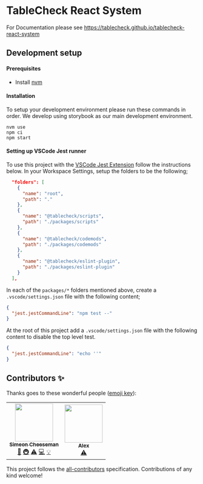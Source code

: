 # TableCheck React System

For Documentation please see https://tablecheck.github.io/tablecheck-react-system

## Development setup

#### Prerequisites

- Install [nvm](https://github.com/nvm-sh/nvm)

#### Installation

To setup your development environment please run these commands in order. We develop using storybook as our main development environment.

```shell
nvm use
npm ci
npm start
```

#### Setting up VSCode Jest runner

To use this project with the [VSCode Jest Extension](https://marketplace.visualstudio.com/items?itemName=Orta.vscode-jest) follow the instructions below.
In your Workspace Settings, setup the folders to be the following;

```json
  "folders": [
    {
      "name": "root",
      "path": "."
    },
    {
      "name": "@tablecheck/scripts",
      "path": "./packages/scripts"
    },
    {
      "name": "@tablecheck/codemods",
      "path": "./packages/codemods"
    },
    {
      "name": "@tablecheck/eslint-plugin",
      "path": "./packages/eslint-plugin"
    }
  ],
```

In each of the `packages/*` folders mentioned above, create a `.vscode/settings.json` file with the following content;

```json
{
  "jest.jestCommandLine": "npm test --"
}
```

At the root of this project add a `.vscode/settings.json` file with the following content to disable the top level test.

```json
{
  "jest.jestCommandLine": "echo ''"
}
```

## Contributors ✨

Thanks goes to these wonderful people ([emoji key](https://allcontributors.org/docs/en/emoji-key)):

<!-- ALL-CONTRIBUTORS-LIST:START - Do not remove or modify this section -->
<!-- prettier-ignore-start -->
<!-- markdownlint-disable -->
<table>
  <tr>
    <td align="center"><a href="https://github.com/SimeonC"><img src="https://avatars.githubusercontent.com/u/1085899?v=4?s=100" width="100px;" alt=""/><br /><sub><b>Simeon Cheeseman</b></sub></a><br /><a href="https://github.com/tablecheck/@tablecheck/tablecheck-react-system/commits?author=SimeonC" title="Documentation">📖</a> <a href="#infra-SimeonC" title="Infrastructure (Hosting, Build-Tools, etc)">🚇</a> <a href="https://github.com/tablecheck/@tablecheck/tablecheck-react-system/commits?author=SimeonC" title="Tests">⚠️</a> <a href="https://github.com/tablecheck/@tablecheck/tablecheck-react-system/commits?author=SimeonC" title="Code">💻</a> <a href="#example-SimeonC" title="Examples">💡</a></td>
    <td align="center"><a href="https://github.com/SashaShostyr"><img src="https://avatars.githubusercontent.com/u/19342294?v=4?s=100" width="100px;" alt=""/><br /><sub><b>Alex</b></sub></a><br /><a href="https://github.com/tablecheck/@tablecheck/tablecheck-react-system/commits?author=SashaShostyr" title="Tests">⚠️</a></td>
  </tr>
</table>

<!-- markdownlint-restore -->
<!-- prettier-ignore-end -->

<!-- ALL-CONTRIBUTORS-LIST:END -->

This project follows the [all-contributors](https://github.com/all-contributors/all-contributors) specification. Contributions of any kind welcome!
